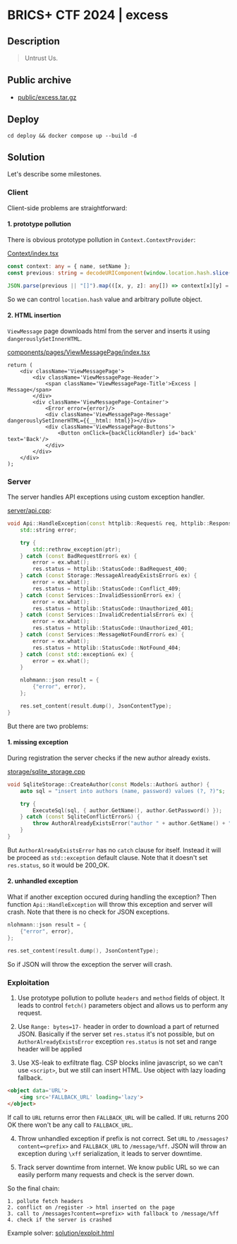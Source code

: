 # BRICS+ CTF 2024 | excess

## Description

> Untrust Us.

## Public archive

- [public/excess.tar.gz](public/excess.tar.gz)

## Deploy

```
cd deploy && docker compose up --build -d
```

## Solution

Let's describe some milestones.

### Client

Client-side problems are straightforward:

#### 1. prototype pollution

There is obvious prototype pollution in `Context.ContextProvider`:

[Context/index.tsx](src/client/src/Context/index.tsx)

```ts
const context: any = { name, setName };
const previous: string = decodeURIComponent(window.location.hash.slice(1));

JSON.parse(previous || "[]").map(([x, y, z]: any[]) => context[x][y] = z);
```

So we can control `location.hash` value and arbitrary pollute object.

#### 2. HTML insertion

`ViewMessage` page downloads html from the server and inserts it using `dangerouslySetInnerHTML`.

[components/pages/ViewMessagePage/index.tsx](src/client/src/components/pages/ViewMessagePage/index.tsx)

```
return (
    <div className='ViewMessagePage'>
        <div className='ViewMessagePage-Header'>
            <span className='ViewMessagePage-Title'>Excess | Message</span>
        </div>
        <div className='ViewMessagePage-Container'>
            <Error error={error}/>
            <div className='ViewMessagePage-Message' dangerouslySetInnerHTML={{__html: html}}></div>
            <div className='ViewMessagePage-Buttons'>
                <Button onClick={backClickHandler} id='back' text='Back'/>
            </div>
        </div>
    </div>
);
```

### Server

The server handles API exceptions using custom exception handler.

[server/api.cpp](src/server/server/api.cpp):

```cpp
void Api::HandleException(const httplib::Request& req, httplib::Response& res, const std::exception_ptr ptr) {
    std::string error;

    try {
        std::rethrow_exception(ptr);
    } catch (const BadRequestError& ex) {
        error = ex.what();
        res.status = httplib::StatusCode::BadRequest_400;
    } catch (const Storage::MessageAlreadyExistsError& ex) {
        error = ex.what();
        res.status = httplib::StatusCode::Conflict_409;
    } catch (const Services::InvalidSessionError& ex) {
        error = ex.what();
        res.status = httplib::StatusCode::Unauthorized_401;
    } catch (const Services::InvalidCredentialsError& ex) {
        error = ex.what();
        res.status = httplib::StatusCode::Unauthorized_401;
    } catch (const Services::MessageNotFoundError& ex) {
        error = ex.what();
        res.status = httplib::StatusCode::NotFound_404;
    } catch (const std::exception& ex) {
        error = ex.what();
    }

    nlohmann::json result = {
        {"error", error},
    };

    res.set_content(result.dump(), JsonContentType);
}
```

But there are two problems:

#### 1. missing exception

During registration the server checks if the new author already exists.

[storage/sqlite_storage.cpp](src/server/storage/sqlite_storage.cpp)

```cpp
void SqliteStorage::CreateAuthor(const Models::Author& author) {
    auto sql = "insert into authors (name, password) values (?, ?)"s;

    try {
        ExecuteSql(sql, { author.GetName(), author.GetPassword() });
    } catch (const SqliteConflictError&) {
        throw AuthorAlreadyExistsError("author " + author.GetName() + " already exists"s);
    }
}
```

But `AuthorAlreadyExistsError` has no `catch` clause for itself. Instead it will be proceed as `std::exception` default clause. Note that it doesn't set `res.status`, so it would be 200_OK.

#### 2. unhandled exception

What if another exception occured during handling the exception? Then function `Api::HandleException` will throw this exception and server will crash. Note that there is no check for JSON exceptions.

```cpp
nlohmann::json result = {
    {"error", error},
};

res.set_content(result.dump(), JsonContentType);
```

So if JSON will throw the exception the server will crash.

### Exploitation

1. Use prototype pollution to pollute `headers` and `method` fields of object. It leads to control `fetch()` parameters object and allows us to perform any request.

2. Use `Range: bytes=17-` header in order to download a part of returned JSON. Basically if the server set `res.status` it's not possible, but on `AuthorAlreadyExistsError` exception `res.status` is not set and range header will be applied

3. Use XS-leak to exfiltrate flag. CSP blocks inline javascript, so we can't use `<script>`, but we still can insert HTML. Use object with lazy loading fallback.

```html
<object data='URL'>
    <img src='FALLBACK_URL' loading='lazy'>
</object>
```

If call to `URL` returns error then `FALLBACK_URL` will be called. If `URL` returns 200 OK there won't be any call to `FALLBACK_URL`.

4. Throw unhandled exception if prefix is not correct. Set `URL` to `/messages?content=<prefix>` and `FALLBACK_URL` to `/message/%ff`. JSON will throw an exception during `\xff` serialization, it leads to server downtime.

5. Track server downtime from internet. We know public URL so we can easily perform many requests and check is the server down.

So the final chain:

```
1. pollute fetch headers
2. conflict on /register -> html inserted on the page
3. call to /messages?content=<prefix> with fallback to /message/%ff
4. check if the server is crashed
```

Example solver: [solution/exploit.html](solution/exploit.html)
